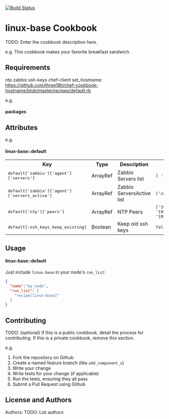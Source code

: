 [![Build Status](https://travis-ci.org/three18ti/chef-linux-base.svg?branch=master)](https://travis-ci.org/three18ti/chef-linux-base)

linux-base Cookbook
===================
TODO: Enter the cookbook description here.

e.g.
This cookbook makes your favorite breakfast sandwich.

Requirements
------------
ntp
zabbix
ssh-keys
chef-client
set_hostname: https://github.com/three18ti/chef-cookbook-hostname/blob/master/recipes/default.rb


e.g.
#### packages

Attributes
----------

e.g.
#### linux-base::default

<table>
  <tr>
    <th>Key</th>
    <th>Type</th>
    <th>Description</th>
    <th>Default</th>
  </tr>
  <tr>
    <td><tt>default['zabbix']['agent']['servers']</tt></td>
    <td>ArrayRef</td>
    <td>Zabbix Servers list</td>
    <td><tt>[ 'zabbix' ]</tt></td>
  </tr>
  <tr>
    <td><tt>default['zabbix']['agent']['servers_active']</tt></td>
    <td>ArrayRef</td>
    <td>Zabbix ServersActive list</td>
    <td><tt>['zabbix']</tt></td>
  </tr>
  <tr>
    <td><tt>default['ntp']['peers']</tt></td>
    <td>ArrayRef</td>
    <td>NTP Peers</td>
    <td><tt>['192.168.15.35', '192.168.15.40', '192.168.15.2']</tt></td>
  </tr>
  <tr>
    <td><tt>default[:ssh_keys_keep_existing]</tt></td>
    <td>Boolean</td>
    <td>Keep old ssh keys</td>
    <td><tt>false</tt></td>
  </tr>
</table>

Usage
-----
#### linux-base::default
Just include `linux-base` in your node's `run_list`:

```json
{
  "name":"my_node",
  "run_list": [
    "recipe[linux-base]"
  ]
}
```

Contributing
------------
TODO: (optional) If this is a public cookbook, detail the process for contributing. If this is a private cookbook, remove this section.

e.g.
1. Fork the repository on Github
2. Create a named feature branch (like `add_component_x`)
3. Write your change
4. Write tests for your change (if applicable)
5. Run the tests, ensuring they all pass
6. Submit a Pull Request using Github

License and Authors
-------------------
Authors: TODO: List authors
